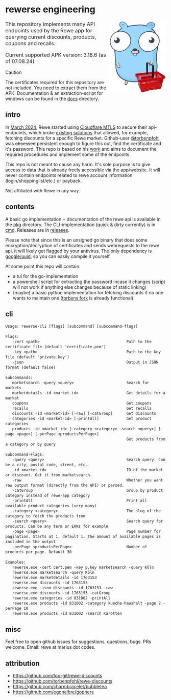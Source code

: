 # rewerse engineering

<div>
  <img src="gopher.png" alt="Project Logo" width="180" align="right">
  <p style="font-size: 16px;">This repository implements many API endpoints used by the Rewe app for querying current discounts, products, coupons and recalls.</p>
  <p style="font-size: 16px;">Current supported APK version: 3.18.6 (as of 07.08.24)</p> 
</div>

> [!CAUTION]
> The certificates required for this repository are not included. You need to extract them from the APK. Documentation & an extraction-script for windows can be found in the [docs](./docs) directory.

## intro

In [March 2024](https://github.com/foo-git/rewe-discounts/issues/19), Rewe started
using [Cloudflare MTLS](https://www.cloudflare.com/learning/access-management/what-is-mutual-tls/) to secure their api-endpoints, which
broke [existing solutions](https://github.com/foo-git/rewe-discounts) that allowed, for example, fetching discounts for a specific Rewe market.
Github-user [@torbenpfohl](https://github.com/torbenpfohl) was ~~obsessed~~ persistent enough to figure this out, find the certificate and it's password. This repo is based on
his [work](https://github.com/torbenpfohl/rewe-discounts/blob/main/how%20to%20get%20private.pem%20and%20private.key.txt) and aims to document the required procedures and implement some of the endpoints.

This repo is not meant to cause any harm. It's sole purpose is to give access to data that is already freely
accessible via the app/website. It will never contain endpoints related to rewe account information (login/shoppinglist/etc.) or payback.

Not affiliated with Rewe in any way.

## contents

A basic go implementation + documentation of the rewe api is available in the [pkg](pkg) directory. The CLI-implementation (quick & dirty currently) is in [cmd](cmd). Releases are in [releases](https://github.com/ByteSizedMarius/rewerse-engineering/releases). 

Please note that since this is an unsigned go binary that does some encryption/decryption of certificates and sends webrequests to the rewe api, it will likely get flagged by your antivirus. The only dependency is [google/uuid](https://github.com/google/uuid), so you can easily compile it yourself.

At some point this repo will contain:
- a tui for the go-implementation
- a powershell script for extracting the password incase it changes (script will not work if anything else changes because of static linking)
- (maybe) a basic python implementation for fetching discounts if no one wants to maintain one ([torbens fork](https://github.com/torbenpfohl/rewe-discounts) is already functional)

## cli

```
Usage: rewerse-cli [flags] [subcommand] [subcommand-flags]

Flags:
   -cert <path>                                      Path to the certificate file (default 'certificate.pem')
   -key <path>                                       Path to the key file (default 'private.key')
   -json                                             Output in JSON format (default false)

Subcommands:
   marketsearch -query <query>                       Search for markets
   marketdetails -id <market-id>                     Get details for a market
   coupons                                           Get coupons
   recalls                                           Get recalls
   discounts -id <market-id> [-raw] [-catGroup]      Get discounts
   categories -id <market-id> [-printAll]            Get product categories
   products -id <market-id> [-category <category> -search <query>] [-page <page>] [-perPage <productsPerPage>]
                                                     Get products from a category or by query

Subcommand-Flags:
   -query <query>                                    Search query. Can be a city, postal code, street, etc.
   -id <market-id>                                   ID of the market or discount. Get it from marketsearch.
   -raw                                              Whether you want raw output format (directly from the API) or parsed.
   -catGroup                                         Group by product category instead of rewe-app category
   -printAll                                         Print all available product categories (very many)
   -category <category>                              The slug of the category to fetch the products from
   -search <query>                                   Search query for products. Can be any term or EANs for example
   -page <page>                                      Page number for pagination. Starts at 1, default 1. The amount of available pages is included in the output
   -perPage <productsPerPage>                        Number of products per page. Default 30

Examples:
   rewerse.exe -cert cert.pem -key p.key marketsearch -query Köln
   rewerse.exe marketsearch -query Köln
   rewerse.exe marketdetails -id 1763153
   rewerse.exe discounts -id 1763153
   rewerse.exe -json discounts -id 1763153 -raw
   rewerse.exe discounts -id 1763153 -catGroup
   rewerse.exe categories -id 831002 -printAll
   rewerse.exe products -id 831002 -category kueche-haushalt -page 2 -perPage 10
   rewerse.exe products -id 831002 -search Karotten
```

## misc

Feel free to open github issues for suggestions, questions, bugs. PRs welcome. Email: rewe at marius dot codes.

## attribution

- https://github.com/foo-git/rewe-discounts
- https://github.com/torbenpfohl/rewe-discounts
- https://github.com/charmbracelet/bubbletea
- https://github.com/egonelbre/gophers